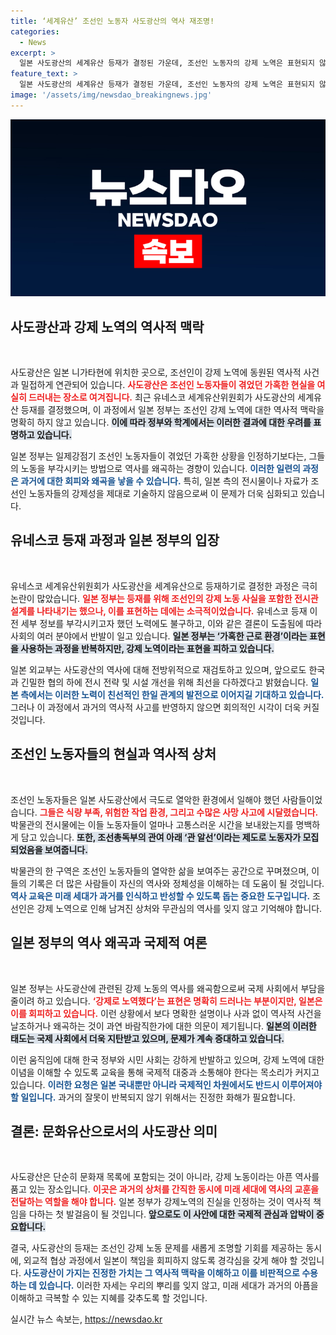 ```yaml
---
title: ‘세계유산’ 조선인 노동자 사도광산의 역사 재조명!
categories:
  - News
excerpt: >
  일본 사도광산의 세계유산 등재가 결정된 가운데, 조선인 노동자의 강제 노역은 표현되지 않았다. 외교부는 일본의 전시 방침에 동의했지만, 강제 노역에 대한 명시는 후퇴로 비판받고 있다.
feature_text: >
  일본 사도광산의 세계유산 등재가 결정된 가운데, 조선인 노동자의 강제 노역은 표현되지 않았다. 외교부는 일본의 전시 방침에 동의했지만, 강제 노역에 대한 명시는 후퇴로 비판받고 있다.
image: '/assets/img/newsdao_breakingnews.jpg'
---
```


<p><img src="/assets/img/newsdao_breakingnews.jpg" alt="cryptoinkorea 속보" /></p>

<h2 data-ke-size="size26"> 사도광산과 강제 노역의 역사적 맥락 </h2>

<p data-ke-size="size16">&nbsp;</p>

<p>사도광산은 일본 니가타현에 위치한 곳으로, 조선인이 강제 노역에 동원된 역사적 사건과 밀접하게 연관되어 있습니다. <b><span style="color: #ee2323;">사도광산은 조선인 노동자들이 겪었던 가혹한 현실을 여실히 드러내는 장소로 여겨집니다.</span></b> 최근 유네스코 세계유산위원회가 사도광산의 세계유산 등재를 결정했으며, 이 과정에서 일본 정부는 조선인 강제 노역에 대한 역사적 맥락을 명확히 하지 않고 있습니다. <b><span style="background-color: #21538527;">이에 따라 정부와 학계에서는 이러한 결과에 대한 우려를 표명하고 있습니다.</span></b> </p>

<p>일본 정부는 일제강점기 조선인 노동자들이 겪었던 가혹한 상황을 인정하기보다는, 그들의 노동을 부각시키는 방법으로 역사를 왜곡하는 경향이 있습니다. <b><span style="color: #1a5490;">이러한 일련의 과정은 과거에 대한 회피와 왜곡을 낳을 수 있습니다.</span></b> 특히, 일본 측의 전시물이나 자료가 조선인 노동자들의 강제성을 제대로 기술하지 않음으로써 이 문제가 더욱 심화되고 있습니다.</p>

<h2 data-ke-size="size26"> 유네스코 등재 과정과 일본 정부의 입장 </h2>

<p data-ke-size="size16">&nbsp;</p>

<p>유네스코 세계유산위원회가 사도광산을 세계유산으로 등재하기로 결정한 과정은 극히 논란이 많았습니다. <b><span style="color: #ee2323;">일본 정부는 등재를 위해 조선인의 강제 노동 사실을 포함한 전시관 설계를 나타내기는 했으나, 이를 표현하는 데에는 소극적이었습니다.</span></b> 유네스코 등재 이전 세부 정보를 부각시키고자 했던 노력에도 불구하고, 이와 같은 결론이 도출됨에 따라 사회의 여러 분야에서 반발이 일고 있습니다. <b><span style="background-color: #21538527;">일본 정부는 ‘가혹한 근로 환경’이라는 표현을 사용하는 과정을 반복하지만, 강제 노역이라는 표현을 피하고 있습니다.</span></b></p>

<p>일본 외교부는 사도광산의 역사에 대해 전방위적으로 재검토하고 있으며, 앞으로도 한국과 긴밀한 협의 하에 전시 전략 및 시설 개선을 위해 최선을 다하겠다고 밝혔습니다. <b><span style="color: #1a5490;">일본 측에서는 이러한 노력이 친선적인 한일 관계의 발전으로 이어지길 기대하고 있습니다.</span></b> 그러나 이 과정에서 과거의 역사적 사고를 반영하지 않으면 회의적인 시각이 더욱 커질 것입니다.</p>

<h2 data-ke-size="size26"> 조선인 노동자들의 현실과 역사적 상처 </h2>

<p data-ke-size="size16">&nbsp;</p>

<p>조선인 노동자들은 일본 사도광산에서 극도로 열악한 환경에서 일해야 했던 사람들이었습니다. <b><span style="color: #ee2323;">그들은 식량 부족, 위험한 작업 환경, 그리고 수많은 사망 사고에 시달렸습니다.</span></b> 박물관의 전시물에는 이들 노동자들이 얼마나 고통스러운 시간을 보내왔는지를 명백하게 담고 있습니다. <b><span style="background-color: #21538527;">또한, 조선총독부의 관여 아래 ‘관 알선’이라는 제도로 노동자가 모집되었음을 보여줍니다.</span></b></p>

<p>박물관의 한 구역은 조선인 노동자들의 열악한 삶을 보여주는 공간으로 꾸며졌으며, 이들의 기록은 더 많은 사람들이 자신의 역사와 정체성을 이해하는 데 도움이 될 것입니다. <b><span style="color: #1a5490;">역사 교육은 미래 세대가 과거를 인식하고 반성할 수 있도록 돕는 중요한 도구입니다.</span></b> 조선인은 강제 노역으로 인해 남겨진 상처와 무관심의 역사를 잊지 않고 기억해야 합니다.</p>

<h2 data-ke-size="size26"> 일본 정부의 역사 왜곡과 국제적 여론 </h2>

<p data-ke-size="size16">&nbsp;</p>

<p>일본 정부는 사도광산에 관련된 강제 노동의 역사를 왜곡함으로써 국제 사회에서 부담을 줄이려 하고 있습니다. <b><span style="color: #ee2323;">‘강제로 노역했다’는 표현은 명확히 드러나는 부분이지만, 일본은 이를 회피하고 있습니다.</span></b> 이런 상황에서 보다 명확한 설명이나 사과 없이 역사적 사건을 날조하거나 왜곡하는 것이 과연 바람직한가에 대한 의문이 제기됩니다. <b><span style="background-color: #21538527;">일본의 이러한 태도는 국제 사회에서 더욱 지탄받고 있으며, 문제가 계속 증대하고 있습니다.</span></b></p>

<p>이런 움직임에 대해 한국 정부와 시민 사회는 강하게 반발하고 있으며, 강제 노역에 대한 이념을 이해할 수 있도록 교육을 통해 국제적 대중과 소통해야 한다는 목소리가 커지고 있습니다. <b><span style="color: #1a5490;">이러한 요청은 일본 국내뿐만 아니라 국제적인 차원에서도 반드시 이루어져야 할 일입니다.</span></b> 과거의 잘못이 반복되지 않기 위해서는 진정한 화해가 필요합니다.</p>

<h2 data-ke-size="size26"> 결론: 문화유산으로서의 사도광산 의미 </h2>

<p data-ke-size="size16">&nbsp;</p>

<p>사도광산은 단순히 문화재 목록에 포함되는 것이 아니라, 강제 노동이라는 아픈 역사를 품고 있는 장소입니다. <b><span style="color: #ee2323;">이곳은 과거의 상처를 간직한 동시에 미래 세대에 역사의 교훈을 전달하는 역할을 해야 합니다.</span></b> 일본 정부가 강제노역의 진실을 인정하는 것이 역사적 책임을 다하는 첫 발걸음이 될 것입니다. <b><span style="background-color: #21538527;">앞으로도 이 사안에 대한 국제적 관심과 압박이 중요합니다.</span></b> </p>

<p>결국, 사도광산의 등재는 조선인 강제 노동 문제를 새롭게 조명할 기회를 제공하는 동시에, 외교적 협상 과정에서 일본이 책임을 회피하지 않도록 경각심을 갖게 해야 할 것입니다. <b><span style="color: #1a5490;">사도광산이 가지는 진정한 가치는 그 역사적 맥락을 이해하고 이를 비판적으로 수용하는 데 있습니다.</span></b> 이러한 자세는 우리의 뿌리를 잊지 않고, 미래 세대가 과거의 아픔을 이해하고 극복할 수 있는 지혜를 갖추도록 할 것입니다.</p>
실시간 뉴스 속보는, <a href="https://newsdao.kr" rel="dofollow">https://newsdao.kr</a>


